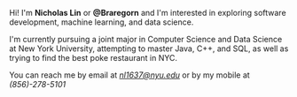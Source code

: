 Hi! I'm **Nicholas Lin** or **@Braregorn** and I'm interested in exploring software development, machine learning, and data science.

I'm currently pursuing a joint major in Computer Science and Data Science at New York University, attempting to master Java, C++, and SQL, as well as
trying to find the best poke restaurant in NYC.

You can reach me by email at *nl1637@nyu.edu* or by my mobile at *(856)-278-5101*
<!---
Braregorn/Braregorn is a ✨ special ✨ repository because its `README.md` (this file) appears on your GitHub profile.
You can click the Preview link to take a look at your changes.
--->

